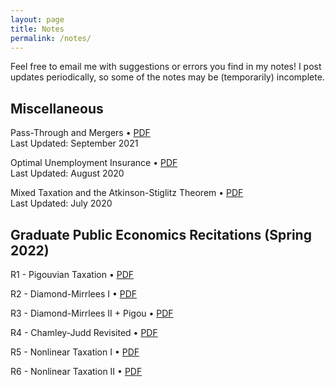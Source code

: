 ```yaml
---
layout: page
title: Notes
permalink: /notes/
---
```



Feel free to email me with suggestions or errors you find in my notes! I post updates periodically, so some of the notes may be (temporarily) incomplete.


## Miscellaneous

Pass-Through and Mergers • <a href="/files/notes/misc/Pass-Through-and-Mergers.pdf" target="_blank">PDF</a><br>
Last Updated: September 2021<br>

Optimal Unemployment Insurance • <a href="/files/notes/misc/Unemployment-Insurance.pdf" target="_blank">PDF</a><br>
Last Updated: August 2020<br>


Mixed Taxation and the Atkinson-Stiglitz Theorem • <a href="/files/notes/misc/Mixed-Tax.pdf" target="_blank">PDF</a><br>
Last Updated: July 2020<br>


## Graduate Public Economics Recitations (Spring 2022)


R1 - Pigouvian Taxation • <a href="/files/notes/14.471-2022/R1-Pigouvian-Taxation.pdf" target="_blank">PDF</a><br>

R2 - Diamond-Mirrlees I • <a href="/files/notes/14.471-2022/R2-Diamond-Mirrlees-I.pdf" target="_blank">PDF</a><br>

R3 - Diamond-Mirrlees II + Pigou • <a href="/files/notes/14.471-2022/R3-Diamond-Mirrlees-II-+-Pigou.pdf" target="_blank">PDF</a><br>

R4 - Chamley-Judd Revisited • <a href="/files/notes/14.471-2022/R4-Chamley-Judd-Revisited.pdf" target="_blank">PDF</a><br>

R5 - Nonlinear Taxation I • <a href="/files/notes/14.471-2022/R5-Nonlinear-Income-Taxation-I.pdf" target="_blank">PDF</a><br>

R6 - Nonlinear Taxation II • <a href="/files/notes/14.471-2022/R6-Nonlinear-Income-Taxation-II.pdf" target="_blank">PDF</a><br>